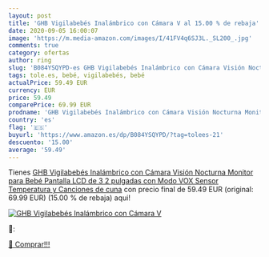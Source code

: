 ```yaml
---
layout: post
title: 'GHB Vigilabebés Inalámbrico con Cámara V al 15.00 % de rebaja'
date: 2020-09-05 16:00:07
image: 'https://m.media-amazon.com/images/I/41FV4q6SJ3L._SL200_.jpg'
comments: true
category: ofertas
author: ring
slug: 'B084YSQYPD-es GHB Vigilabebés Inalámbrico con Cámara Visión Nocturna...'
tags: tole.es, bebé, vigilabebés, bebé
actualPrice: 59.49 EUR
currency: EUR
price: 59.49
comparePrice: 69.99 EUR
prodname: 'GHB Vigilabebés Inalámbrico con Cámara Visión Nocturna Monitor para Bebé Pantalla LCD de 3 2 pulgadas con Modo VOX  Sensor Temperatura y Canciones de cuna'
country: 'es'
flag: '🇪🇸'
buyurl: 'https://www.amazon.es/dp/B084YSQYPD/?tag=tolees-21'
descuento: '15.00'
average: '59.49'
---
```


Tienes [GHB Vigilabebés Inalámbrico con Cámara Visión Nocturna Monitor para Bebé Pantalla LCD de 3 2 pulgadas con Modo VOX  Sensor Temperatura y Canciones de cuna](https://www.amazon.es/dp/B084YSQYPD/?tag=tolees-21) con precio final de  59.49 EUR (original: 69.99 EUR) (15.00 %  de rebaja) aqui!

[![GHB Vigilabebés Inalámbrico con Cámara V](https://m.media-amazon.com/images/I/41FV4q6SJ3L._SL200_.jpg)](https://www.amazon.es/dp/B084YSQYPD/?tag=tolees-21)

🔎:


[🛒 Comprar!!!](https://www.amazon.es/dp/B084YSQYPD/?tag=tolees-21)
